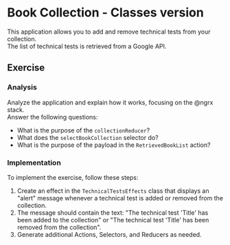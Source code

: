 # Book Collection - Classes version

This application allows you to add and remove technical tests from your collection.  
The list of technical tests is retrieved from a Google API.

## Exercise

### Analysis

Analyze the application and explain how it works, focusing on the @ngrx stack.  
Answer the following questions:

- What is the purpose of the `collectionReducer`?
- What does the `selectBookCollection` selector do?
- What is the purpose of the payload in the `RetrievedBookList` action?

### Implementation

To implement the exercise, follow these steps:

1. Create an effect in the `TechnicalTestsEffects` class that displays an "alert" message whenever a technical test is added or removed from the collection.
2. The message should contain the text: "The technical test 'Title' has been added to the collection" or "The technical test 'Title' has been removed from the collection".
3. Generate additional Actions, Selectors, and Reducers as needed.


